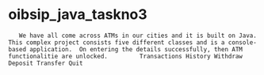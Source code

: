 # oibsip_java_taskno3
       We have all come across ATMs in our cities and it is built on Java. This complex project consists five different classes and is a console-based application.  On entering the details successfully, then ATM functionalitie are unlocked.         Transactions History Withdraw Deposit Transfer Quit  
